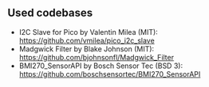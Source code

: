 ## Used codebases
* I2C Slave for Pico by Valentin Milea (MIT): https://github.com/vmilea/pico_i2c_slave
* Madgwick Filter by Blake Johnson (MIT): https://github.com/bjohnsonfl/Madgwick_Filter
* BMI270_SensorAPI by Bosch Sensor Tec (BSD 3): https://github.com/boschsensortec/BMI270_SensorAPI